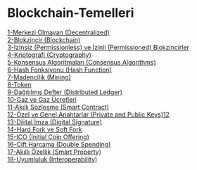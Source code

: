 # Blockchain-Temelleri

[1-Merkezi Olmayan (Decentralized)](https://github.com/umaysafak/Blockchain-Temelleri/blob/main/Merkezi%20Olmayan%20(Decentralized)-1.md) <br>
[2-Blokzincir (Blockchain)](https://github.com/umaysafak/Blockchain-Temelleri/blob/main/Blokzincir%20(Blockchain)-2.md)<br>
[3-İzinsiz (Permissionless) ve İzinli (Permissioned) Blokzincirler](https://github.com/umaysafak/Blockchain-Temelleri/blob/main/İzinsiz%20(Permissionless)%20ve%20İzinli%20(Permissioned)%20Blokzincirler-3.md)<br>
[4-Kriptografi (Cryptography)](https://github.com/umaysafak/Blockchain-Temelleri/blob/main/Kriptografi%20(Cryptography)-4.md)<br>
[5-Konsensus Algoritmaları (Consensus Algorithms)](https://github.com/umaysafak/Blockchain-Temelleri/blob/main/Konsensus%20Algoritmaları%20(Consensus%20Algorithms)-5.md)<br>
[6-Hash Fonksiyonu (Hash Function)](https://github.com/umaysafak/Blockchain-Temelleri/blob/main/Hash%20Fonksiyonu%20(Hash%20Function)-6.md)<br>
[7-Madencilik (Mining)](https://github.com/umaysafak/Blockchain-Temelleri/blob/main/Madencilik%20(Mining)-7.md)<br>
[8-Token](https://github.com/umaysafak/Blockchain-Temelleri/blob/main/Token-8.md)<br>
[9-Dağıtılmış Defter (Distributed Ledger)](https://github.com/umaysafak/Blockchain-Temelleri/blob/main/Dağıtılmış%20Defter%20(Distributed%20Ledger)-9.md)<br>
[10-Gaz ve Gaz Ücretleri](https://github.com/umaysafak/Blockchain-Temelleri/blob/main/Gaz%20ve%20Gaz%20Ücretleri-10.md)<br>
[11-Akıllı Sözleşme (Smart Contract)](https://github.com/umaysafak/Blockchain-Temelleri/blob/main/Akıllı%20Sözleşme%20(Smart%20Contract)-11.md)<br>
[12-Özel ve Genel Anahtarlar (Private and Public Keys)12](https://github.com/umaysafak/Blockchain-Temelleri/blob/main/Özel%20ve%20Genel%20Anahtarlar%20(Private%20and%20Public%20Keys)-12.md)<br>
[13-Dijital İmza (Digital Signature)](https://github.com/umaysafak/Blockchain-Temelleri/blob/main/Dijital%20İmza%20(Digital%20Signature)-13.md)<br>
[14-Hard Fork ve Soft Fork](https://github.com/umaysafak/Blockchain-Temelleri/blob/main/Hard%20Fork%20ve%20Soft%20Fork-14.md)<br>
[15-ICO (Initial Coin Offering)](https://github.com/umaysafak/Blockchain-Temelleri/blob/main/ICO%20(Initial%20Coin%20Offering)-15.md)<br>
[16-Çift Harcama (Double Spending)](https://github.com/umaysafak/Blockchain-Temelleri/blob/main/Çift%20Harcama%20(Double%20Spending)-16.md)<br>
[17-Akıllı Özellik (Smart Property)](https://github.com/umaysafak/Blockchain-Temelleri/blob/main/Akıllı%20Özellik%20(Smart%20Property)-17.md)<br>
[18-Uyumluluk (Interoperability)](https://github.com/umaysafak/Blockchain-Temelleri/blob/main/Uyumluluk%20(Interoperability)-18.md)<br>
